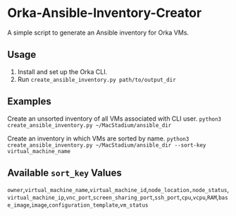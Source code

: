 # Orka-Ansible-Inventory-Creator

A simple script to generate an Ansible inventory for Orka VMs. 

## Usage

1. Install and set up the Orka CLI.
1. Run `create_ansible_inventory.py path/to/output_dir`

## Examples

Create an unsorted inventory of all VMs associated with CLI user.
`python3 create_ansible_inventory.py ~/MacStadium/ansible_dir`

Create an inventory in which VMs are sorted by name. 
`python3 create_ansible_inventory.py ~/MacStadium/ansible_dir --sort-key virtual_machine_name`

## Available `sort_key` Values

`owner`,`virtual_machine_name`,`virtual_machine_id`,`node_location,node_status`,`virtual_machine_ip`,`vnc_port`,`screen_sharing_port`,`ssh_port`,`cpu`,`vcpu`,`RAM`,`base_image`,`image`,`configuration_template`,`vm_status` 

